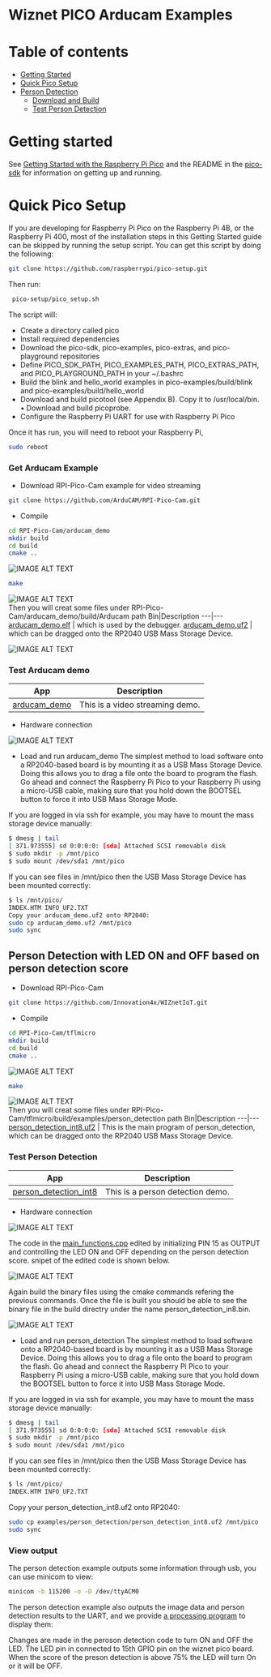 # Wiznet PICO Arducam Examples

Table of contents
=================
* [Getting Started](#Getting-Started)
* [Quick Pico Setup](#Quick-Pico-Setup)
* [Person Detection](#Person-Detection)
   * [Download and Build](#Person-Detection)
   * [Test Person Detection](#Test-Person-Detection)

# Getting started

See [Getting Started with the Raspberry Pi Pico](https://rptl.io/pico-get-started) and the README in the [pico-sdk](https://github.com/raspberrypi/pico-sdk) for information
on getting up and running.

# Quick Pico Setup
If you are developing for Raspberry Pi Pico on the Raspberry Pi 4B, or the Raspberry Pi 400, most of the installation steps
in this Getting Started guide can be skipped by running the setup script. You can get this script by doing the following:

```bash
git clone https://github.com/raspberrypi/pico-setup.git
```
Then run: 
```bash
 pico-setup/pico_setup.sh
```
The script will:

- Create a directory called pico
- Install required dependencies
- Download the pico-sdk, pico-examples, pico-extras, and pico-playground repositories
- Define PICO_SDK_PATH, PICO_EXAMPLES_PATH, PICO_EXTRAS_PATH, and PICO_PLAYGROUND_PATH in your ~/.bashrc
- Build the blink and hello_world examples in pico-examples/build/blink and pico-examples/build/hello_world
- Download and build picotool (see Appendix B). Copy it to /usr/local/bin. • Download and build picoprobe.
- Configure the Raspberry Pi UART for use with Raspberry Pi Pico

Once it has run, you will need to reboot your Raspberry Pi,
```bash
sudo reboot
```

### Get Arducam Example
- Download RPI-Pico-Cam example for video streaming
```bash 
git clone https://github.com/ArduCAM/RPI-Pico-Cam.git
```
- Compile 
```bash
cd RPI-Pico-Cam/arducam_demo
mkdir build 
cd build 
cmake ..
```
![IMAGE ALT TEXT](data/1.png)
```bash
make
```
![IMAGE ALT TEXT](data/2.png)  
Then you will creat some files under RPI-Pico-Cam/arducam_demo/build/Arducam path 
Bin|Description
---|---
[arducam_demo.elf](arducam_demo) | which is used by the debugger.
[arducam_demo.uf2](arducam_demo) | which can be dragged onto the RP2040 USB Mass Storage Device.

![IMAGE ALT TEXT](data/3.png)

### Test Arducam demo 

App|Description
---|---
[arducam_demo](arducam_demo) | This is a video streaming demo.

- Hardware connection 

![IMAGE ALT TEXT](data/5.png)

- Load and run arducam_demo 
The simplest method to load software onto a RP2040-based board is by mounting it as a USB Mass Storage Device.
Doing this allows you to drag a file onto the board to program the flash. Go ahead and connect the Raspberry Pi Pico to
your Raspberry Pi using a micro-USB cable, making sure that you hold down the BOOTSEL button to force it into
USB Mass Storage Mode.

If you are logged in via ssh for example, you may have to mount the mass storage device manually:
```bash
$ dmesg | tail
[ 371.973555] sd 0:0:0:0: [sda] Attached SCSI removable disk
$ sudo mkdir -p /mnt/pico
$ sudo mount /dev/sda1 /mnt/pico
```
If you can see files in /mnt/pico then the USB Mass Storage Device has been mounted correctly:
```bash
$ ls /mnt/pico/
INDEX.HTM INFO_UF2.TXT
Copy your arducam_demo.uf2 onto RP2040:
sudo cp arducam_demo.uf2 /mnt/pico
sudo sync
```

## Person Detection with LED ON and OFF based on person detection score
- Download RPI-Pico-Cam
```bash 
git clone https://github.com/Innovation4x/WIZnetIoT.git
```
- Compile 
```bash
cd RPI-Pico-Cam/tflmicro
mkdir build 
cd build 
cmake ..
```
![IMAGE ALT TEXT](data/tflmicro_cmake_output.png)
```bash
make
```
![IMAGE ALT TEXT](data/tflmicro_make_output.png)  
Then you will creat some files under RPI-Pico-Cam/tflmicro/build/examples/person_detection path 
Bin|Description
---|---
[person_detection_int8.uf2](tflmicro/bin/person_detection_int8.uf2) | This is the main program of person_detection, which can be dragged onto the RP2040 USB Mass Storage Device.
 
 
### Test Person Detection

App|Description
---|---
[person_detection_int8](tflmicro/examples/person_detection/main_functions.cpp) | This is a person detection demo.

- Hardware connection 

![IMAGE ALT TEXT](data/wiring_diagram.png)

The code in the [main_functions.cpp](tflmicro/examples/person_detection/main_functions.cpp) edited by initializing PIN 15 as OUTPUT and controlling the LED ON and OFF depending on the person detection  score. snipet of the edited code is shown below. 

![IMAGE ALT TEXT](data/LED_Code.PNG)

Again build the binary files using the cmake commands refering the previous commands. Once the file is built you should be able to see the binary file in the build directry under the name person_detection_in8.bin.

![IMAGE ALT TEXT](data/tflmicro_output.png)

- Load and run person_detection 
The simplest method to load software onto a RP2040-based board is by mounting it as a USB Mass Storage Device.
Doing this allows you to drag a file onto the board to program the flash. Go ahead and connect the Raspberry Pi Pico to
your Raspberry Pi using a micro-USB cable, making sure that you hold down the BOOTSEL button to force it into
USB Mass Storage Mode.

If you are logged in via ssh for example, you may have to mount the mass storage device manually:
```bash
$ dmesg | tail
[ 371.973555] sd 0:0:0:0: [sda] Attached SCSI removable disk
$ sudo mkdir -p /mnt/pico
$ sudo mount /dev/sda1 /mnt/pico
```
If you can see files in /mnt/pico then the USB Mass Storage Device has been mounted correctly:
```bash
$ ls /mnt/pico/
INDEX.HTM INFO_UF2.TXT
```
Copy your person_detection_int8.uf2 onto RP2040:
```bash
sudo cp examples/person_detection/person_detection_int8.uf2 /mnt/pico
sudo sync
```

### View output

The person detection example outputs some information through usb, you can use minicom to view:
```bash
minicom -b 115200 -o -D /dev/ttyACM0
```

The person detection example also outputs the image data and person detection results to the UART, and we provide [a processing program](tflmicro/person_detection_display/person_detection_display.pde) to display them:

Changes are made in the peroson detection code to turn ON and OFF the LED. The LED pin in connected to 15th GPIO pin on the wiznet pico board. When the score of the preson detection is above 75% the LED will turn On or it will be OFF.
